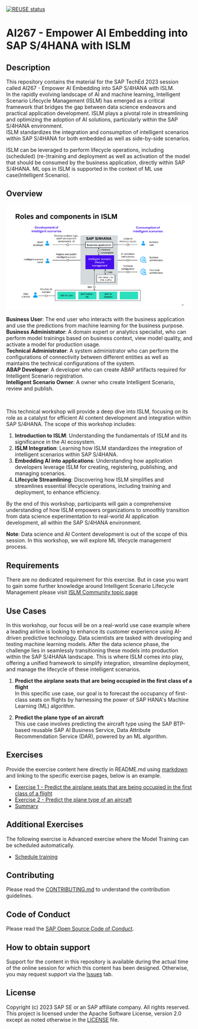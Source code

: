 [![REUSE status](https://api.reuse.software/badge/github.com/SAP-samples/teched2023-AI267)](https://api.reuse.software/info/github.com/SAP-samples/teched2023-AI267)

# AI267 - Empower AI Embedding into SAP S/4HANA with ISLM 

## Description

This repository contains the material for the SAP TechEd 2023 session called AI267 - Empower AI Embedding into SAP S/4HANA with ISLM.<br>
In the rapidly evolving landscape of AI and machine learning, Intelligent Scenario Lifecycle Management (ISLM) has emerged as a critical framework that bridges the gap between data science endeavors and practical application development. ISLM plays a pivotal role in streamlining and optimizing the adoption of AI solutions, particularly within the SAP S/4HANA environment.
<br>
ISLM standardizes the integration and consumption of intelligent scenarios within SAP S/4HANA for both embedded as well as side-by-side scenarios.

ISLM can be leveraged to perform lifecycle operations, including (scheduled) (re-)training and deployment as well as activation of the model that should be consumed by the business application, directly within SAP S/4HANA. ML ops in ISLM is supported in the context of ML use case(Intelligent Scenario). 

## Overview
![](Overview.png) <br>

**Business User**:  The end user who interacts with the business application and use the predictions from machine learning for the business purpose.<br>
**Business Administrator**:   A domain expert or analytics specialist, who can perform model trainings based on business context, view model quality, and activate a model for production usage.<br>
**Technical Administrator**:  A system administrator who can perform the configurations of connectivity between different entities as well as maintains the technical configurations of the system.<br>
**ABAP Developer**: A developer who can create ABAP artifacts required for Intelligent Scenario registration.<br>
**Intelligent Scenario Owner**: A owner who create Intelligent Scenario, review and publish.

<br>

This technical workshop will provide a deep dive into ISLM, focusing on its role as a catalyst for efficient AI content development and integration within SAP S/4HANA. The scope of this workshop includes:
1)	**Introduction to ISLM**: Understanding the fundamentals of ISLM and its significance in the AI ecosystem.
2)	**ISLM Integration**: Learning how ISLM standardizes the integration of intelligent scenarios within SAP S/4HANA.
3)	**Embedding AI into applications**: Understanding how application developers leverage ISLM for creating, registering, publishing, and managing scenarios.
4)	**Lifecycle Streamlining**: Discovering how ISLM simplifies and streamlines essential lifecycle operations, including training and deployment, to enhance efficiency.



By the end of this workshop, participants will gain a comprehensive understanding of how ISLM empowers organizations to smoothly transition from data science experimentation to real-world AI application development, all within the SAP S/4HANA environment.

**Note**: Data science and AI Content development is out of the scope of this session. In this workshop, we will explore ML lifecycle management process. 


## Requirements

There are no dedicated requirement for this exercise. But in case you want to gain some further knowledge around Intelligent Scenario Lifecycle Management please visit
[ISLM Community topic page](https://community.sap.com/topics/intelligent-scenario-lifecycle-management-s4hana)
## Use Cases

In this workshop, our focus will be on a real-world use case example where a leading airline is looking to enhance its customer experience using AI-driven predictive technology. Data scientists are tasked with developing and testing machine learning models. After the data science phase, the challenge lies in seamlessly transitioning these models into production within the SAP S/4HANA landscape. This is where ISLM comes into play, offering a unified framework to simplify integration, streamline deployment, and manage the lifecycle of these intelligent scenarios.


1)	**Predict the airplane seats that are being occupied in the first class of a flight** <br/>
   In this specific use case, our goal is to forecast the occupancy of first-class seats on flights by harnessing the power of SAP HANA's Machine Learning (ML) algorithm.  
   
2)	**Predict the plane type of an aircraft** <br/>
   This use case involves predicting the aircraft type using the SAP BTP-based reusable SAP AI Business Service, Data Attribute Recommendation Service (DAR), powered by an ML algorithm.  


## Exercises

Provide the exercise content here directly in README.md using [markdown](https://guides.github.com/features/mastering-markdown/) and linking to the specific exercise pages, below is an example.

- [Exercise 1 - Predict the airplane seats that are being occupied in the first class of a flight](exercises/ex0/)
- [Exercise 2 - Predict the plane type of an aircraft](exercises/ex1/)
- [Summary](exercises/ex2/)


## Additional Exercises
The following exercise is Advanced exercise where the Model Training can be scheduled automatically.

- [Schedule training](exercises/ex3/)

  
## Contributing
Please read the [CONTRIBUTING.md](./CONTRIBUTING.md) to understand the contribution guidelines.

## Code of Conduct
Please read the [SAP Open Source Code of Conduct](https://github.com/SAP-samples/.github/blob/main/CODE_OF_CONDUCT.md).

## How to obtain support

Support for the content in this repository is available during the actual time of the online session for which this content has been designed. Otherwise, you may request support via the [Issues](../../issues) tab.

## License
Copyright (c) 2023 SAP SE or an SAP affiliate company. All rights reserved. This project is licensed under the Apache Software License, version 2.0 except as noted otherwise in the [LICENSE](LICENSES/Apache-2.0.txt) file.
